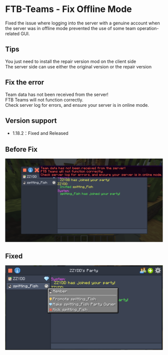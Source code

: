 # FTB-Teams - Fix Offline Mode<br />
Fixed the issue where logging into the server with a genuine account when the server was in offline mode prevented the use of some team operation-related GUI.<br />

## **Tips**<br />
You just need to install the repair version mod on the client side<br />
The server side can use either the original version or the repair version<br />

## **Fix the error**<br />
Team data has not been received from the server!<br />
FTB Teams will not function correctly.<br />
Check server log for errors, and ensure your server is in online mode.<br />

## Version support
- 1.18.2：Fixed and Released

## **Before Fix**
![en_0.png](https://raw.githubusercontent.com/zzydd/FTB-Teams-OfflineFix/refs/heads/IMG/img/en_0.png "en_0.png")<br />

## **Fixed**
![en_1.png](https://raw.githubusercontent.com/zzydd/FTB-Teams-OfflineFix/refs/heads/IMG/img/en_1.png "en_1.png")<br />
